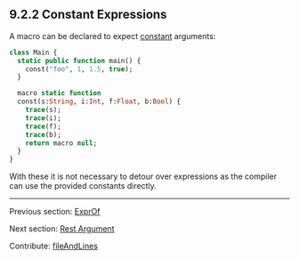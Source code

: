 ## 9.2.2 Constant Expressions

A macro can be declared to expect [constant](expression-constants.md) arguments:

```haxe
class Main {
  static public function main() {
    const("foo", 1, 1.5, true);
  }

  macro static function
  const(s:String, i:Int, f:Float, b:Bool) {
    trace(s);
    trace(i);
    trace(f);
    trace(b);
    return macro null;
  }
}
```

With these it is not necessary to detour over expressions as the compiler can use the provided constants directly.

---

Previous section: [ExprOf](macro-ExprOf.md)

Next section: [Rest Argument](macro-rest-argument.md)

Contribute: [fileAndLines](https://github.com/HaxeFoundation/HaxeManual/blob/master/09-macros.tex#L57-57)